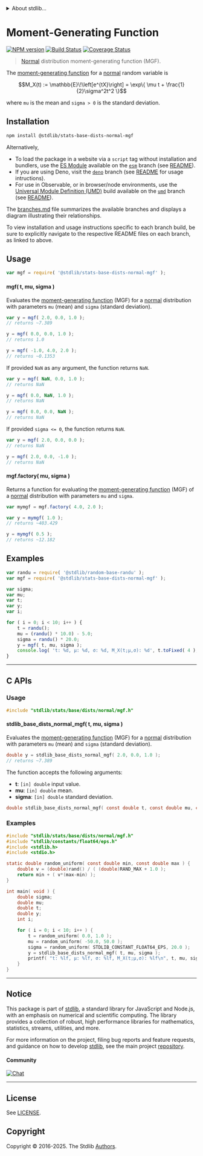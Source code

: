 <!--

@license Apache-2.0

Copyright (c) 2018 The Stdlib Authors.

Licensed under the Apache License, Version 2.0 (the "License");
you may not use this file except in compliance with the License.
You may obtain a copy of the License at

   http://www.apache.org/licenses/LICENSE-2.0

Unless required by applicable law or agreed to in writing, software
distributed under the License is distributed on an "AS IS" BASIS,
WITHOUT WARRANTIES OR CONDITIONS OF ANY KIND, either express or implied.
See the License for the specific language governing permissions and
limitations under the License.

-->


<details>
  <summary>
    About stdlib...
  </summary>
  <p>We believe in a future in which the web is a preferred environment for numerical computation. To help realize this future, we've built stdlib. stdlib is a standard library, with an emphasis on numerical and scientific computation, written in JavaScript (and C) for execution in browsers and in Node.js.</p>
  <p>The library is fully decomposable, being architected in such a way that you can swap out and mix and match APIs and functionality to cater to your exact preferences and use cases.</p>
  <p>When you use stdlib, you can be absolutely certain that you are using the most thorough, rigorous, well-written, studied, documented, tested, measured, and high-quality code out there.</p>
  <p>To join us in bringing numerical computing to the web, get started by checking us out on <a href="https://github.com/stdlib-js/stdlib">GitHub</a>, and please consider <a href="https://opencollective.com/stdlib">financially supporting stdlib</a>. We greatly appreciate your continued support!</p>
</details>

# Moment-Generating Function

[![NPM version][npm-image]][npm-url] [![Build Status][test-image]][test-url] [![Coverage Status][coverage-image]][coverage-url] <!-- [![dependencies][dependencies-image]][dependencies-url] -->

> [Normal][normal-distribution] distribution moment-generating function (MGF).

<!-- Section to include introductory text. Make sure to keep an empty line after the intro `section` element and another before the `/section` close. -->

<section class="intro">

The [moment-generating function][mgf] for a [normal][normal-distribution] random variable is

<!-- <equation class="equation" label="eq:normal_mgf_function" align="center" raw="M_X(t) := \mathbb{E}\!\left[e^{tX}\right] = \exp\{ \mu t + \frac{1}{2}\sigma^2t^2 \}" alt="Moment-generating function (MGF) for a normal distribution."> -->

```math
M_X(t) := \mathbb{E}\!\left[e^{tX}\right] = \exp\{ \mu t + \frac{1}{2}\sigma^2t^2 \}
```

<!-- <div class="equation" align="center" data-raw-text="M_X(t) := \mathbb{E}\!\left[e^{tX}\right] = \exp\{ \mu t + \frac{1}{2}\sigma^2t^2 \}" data-equation="eq:normal_mgf_function">
    <img src="https://cdn.jsdelivr.net/gh/stdlib-js/stdlib@51534079fef45e990850102147e8945fb023d1d0/lib/node_modules/@stdlib/stats/base/dists/normal/mgf/docs/img/equation_normal_mgf_function.svg" alt="Moment-generating function (MGF) for a normal distribution.">
    <br>
</div> -->

<!-- </equation> -->

where `mu` is the mean and `sigma > 0` is the standard deviation.

</section>

<!-- /.intro -->

<!-- Package usage documentation. -->

<section class="installation">

## Installation

```bash
npm install @stdlib/stats-base-dists-normal-mgf
```

Alternatively,

-   To load the package in a website via a `script` tag without installation and bundlers, use the [ES Module][es-module] available on the [`esm`][esm-url] branch (see [README][esm-readme]).
-   If you are using Deno, visit the [`deno`][deno-url] branch (see [README][deno-readme] for usage intructions).
-   For use in Observable, or in browser/node environments, use the [Universal Module Definition (UMD)][umd] build available on the [`umd`][umd-url] branch (see [README][umd-readme]).

The [branches.md][branches-url] file summarizes the available branches and displays a diagram illustrating their relationships.

To view installation and usage instructions specific to each branch build, be sure to explicitly navigate to the respective README files on each branch, as linked to above.

</section>

<section class="usage">

## Usage

```javascript
var mgf = require( '@stdlib/stats-base-dists-normal-mgf' );
```

#### mgf( t, mu, sigma )

Evaluates the [moment-generating function][mgf] (MGF) for a [normal][normal-distribution] distribution with parameters `mu` (mean) and `sigma` (standard deviation).

```javascript
var y = mgf( 2.0, 0.0, 1.0 );
// returns ~7.389

y = mgf( 0.0, 0.0, 1.0 );
// returns 1.0

y = mgf( -1.0, 4.0, 2.0 );
// returns ~0.1353
```

If provided `NaN` as any argument, the function returns `NaN`.

```javascript
var y = mgf( NaN, 0.0, 1.0 );
// returns NaN

y = mgf( 0.0, NaN, 1.0 );
// returns NaN

y = mgf( 0.0, 0.0, NaN );
// returns NaN
```

If provided `sigma <= 0`, the function returns `NaN`.

```javascript
var y = mgf( 2.0, 0.0, 0.0 );
// returns NaN

y = mgf( 2.0, 0.0, -1.0 );
// returns NaN
```

#### mgf.factory( mu, sigma )

Returns a function for evaluating the [moment-generating function][mgf] (MGF) of a [normal][normal-distribution] distribution with parameters `mu` and `sigma`.

```javascript
var mymgf = mgf.factory( 4.0, 2.0 );

var y = mymgf( 1.0 );
// returns ~403.429

y = mymgf( 0.5 );
// returns ~12.182
```

</section>

<!-- /.usage -->

<!-- Package usage notes. Make sure to keep an empty line after the `section` element and another before the `/section` close. -->

<section class="notes">

</section>

<!-- /.notes -->

<!-- Package usage examples. -->

<section class="examples">

## Examples

<!-- eslint no-undef: "error" -->

```javascript
var randu = require( '@stdlib/random-base-randu' );
var mgf = require( '@stdlib/stats-base-dists-normal-mgf' );

var sigma;
var mu;
var t;
var y;
var i;

for ( i = 0; i < 10; i++ ) {
    t = randu();
    mu = (randu() * 10.0) - 5.0;
    sigma = randu() * 20.0;
    y = mgf( t, mu, sigma );
    console.log( 't: %d, µ: %d, σ: %d, M_X(t;µ,σ): %d', t.toFixed( 4 ), mu.toFixed( 4 ), sigma.toFixed( 4 ), y.toFixed( 4 ) );
}
```

</section>

<!-- C interface documentation. -->

* * *

<section class="c">

## C APIs

<!-- Section to include introductory text. Make sure to keep an empty line after the intro `section` element and another before the `/section` close. -->

<section class="intro">

</section>

<!-- /.intro -->

<!-- C usage documentation. -->

<section class="usage">

### Usage

```c
#include "stdlib/stats/base/dists/normal/mgf.h"
```

#### stdlib_base_dists_normal_mgf( t, mu, sigma )

Evaluates the [moment-generating function][mgf] (MGF) for a [normal][normal-distribution] distribution with parameters `mu` (mean) and `sigma` (standard deviation).

```c
double y = stdlib_base_dists_normal_mgf( 2.0, 0.0, 1.0 );
// returns ~7.389
```

The function accepts the following arguments:

-   **t**: `[in] double` input value.
-   **mu**: `[in] double` mean.
-   **sigma**: `[in] double` standard deviation.

```c
double stdlib_base_dists_normal_mgf( const double t, const double mu, const double sigma );
```

</section>

<!-- /.usage -->

<!-- C API usage notes. Make sure to keep an empty line after the `section` element and another before the `/section` close. -->

<section class="notes">

</section>

<!-- /.notes -->

<!-- C API usage examples. -->

<section class="examples">

### Examples

```c
#include "stdlib/stats/base/dists/normal/mgf.h"
#include "stdlib/constants/float64/eps.h"
#include <stdlib.h>
#include <stdio.h>

static double random_uniform( const double min, const double max ) {
    double v = (double)rand() / ( (double)RAND_MAX + 1.0 );
    return min + ( v*(max-min) );
}

int main( void ) {
    double sigma;
    double mu;
    double t;
    double y;
    int i;

    for ( i = 0; i < 10; i++ ) {
        t = random_uniform( 0.0, 1.0 );
        mu = random_uniform( -50.0, 50.0 );
        sigma = random_uniform( STDLIB_CONSTANT_FLOAT64_EPS, 20.0 );
        y = stdlib_base_dists_normal_mgf( t, mu, sigma );
        printf( "t: %lf, µ: %lf, σ: %lf, M_X(t;µ,σ): %lf\n", t, mu, sigma, y );
    }
}
```

</section>

<!-- /.examples -->

</section>

<!-- /.c -->

<!-- /.references -->

<!-- Section to include cited references. If references are included, add a horizontal rule *before* the section. Make sure to keep an empty line after the `section` element and another before the `/section` close. -->

<section class="references">

</section>

<!-- Section for related `stdlib` packages. Do not manually edit this section, as it is automatically populated. -->

<section class="related">

</section>

<!-- /.related -->

<!-- Section for all links. Make sure to keep an empty line after the `section` element and another before the `/section` close. -->


<section class="main-repo" >

* * *

## Notice

This package is part of [stdlib][stdlib], a standard library for JavaScript and Node.js, with an emphasis on numerical and scientific computing. The library provides a collection of robust, high performance libraries for mathematics, statistics, streams, utilities, and more.

For more information on the project, filing bug reports and feature requests, and guidance on how to develop [stdlib][stdlib], see the main project [repository][stdlib].

#### Community

[![Chat][chat-image]][chat-url]

---

## License

See [LICENSE][stdlib-license].


## Copyright

Copyright &copy; 2016-2025. The Stdlib [Authors][stdlib-authors].

</section>

<!-- /.stdlib -->

<!-- Section for all links. Make sure to keep an empty line after the `section` element and another before the `/section` close. -->

<section class="links">

[npm-image]: http://img.shields.io/npm/v/@stdlib/stats-base-dists-normal-mgf.svg
[npm-url]: https://npmjs.org/package/@stdlib/stats-base-dists-normal-mgf

[test-image]: https://github.com/stdlib-js/stats-base-dists-normal-mgf/actions/workflows/test.yml/badge.svg?branch=main
[test-url]: https://github.com/stdlib-js/stats-base-dists-normal-mgf/actions/workflows/test.yml?query=branch:main

[coverage-image]: https://img.shields.io/codecov/c/github/stdlib-js/stats-base-dists-normal-mgf/main.svg
[coverage-url]: https://codecov.io/github/stdlib-js/stats-base-dists-normal-mgf?branch=main

<!--

[dependencies-image]: https://img.shields.io/david/stdlib-js/stats-base-dists-normal-mgf.svg
[dependencies-url]: https://david-dm.org/stdlib-js/stats-base-dists-normal-mgf/main

-->

[chat-image]: https://img.shields.io/gitter/room/stdlib-js/stdlib.svg
[chat-url]: https://app.gitter.im/#/room/#stdlib-js_stdlib:gitter.im

[stdlib]: https://github.com/stdlib-js/stdlib

[stdlib-authors]: https://github.com/stdlib-js/stdlib/graphs/contributors

[umd]: https://github.com/umdjs/umd
[es-module]: https://developer.mozilla.org/en-US/docs/Web/JavaScript/Guide/Modules

[deno-url]: https://github.com/stdlib-js/stats-base-dists-normal-mgf/tree/deno
[deno-readme]: https://github.com/stdlib-js/stats-base-dists-normal-mgf/blob/deno/README.md
[umd-url]: https://github.com/stdlib-js/stats-base-dists-normal-mgf/tree/umd
[umd-readme]: https://github.com/stdlib-js/stats-base-dists-normal-mgf/blob/umd/README.md
[esm-url]: https://github.com/stdlib-js/stats-base-dists-normal-mgf/tree/esm
[esm-readme]: https://github.com/stdlib-js/stats-base-dists-normal-mgf/blob/esm/README.md
[branches-url]: https://github.com/stdlib-js/stats-base-dists-normal-mgf/blob/main/branches.md

[stdlib-license]: https://raw.githubusercontent.com/stdlib-js/stats-base-dists-normal-mgf/main/LICENSE

[normal-distribution]: https://en.wikipedia.org/wiki/Normal_distribution

[mgf]: https://en.wikipedia.org/wiki/Moment-generating_function

</section>

<!-- /.links -->
